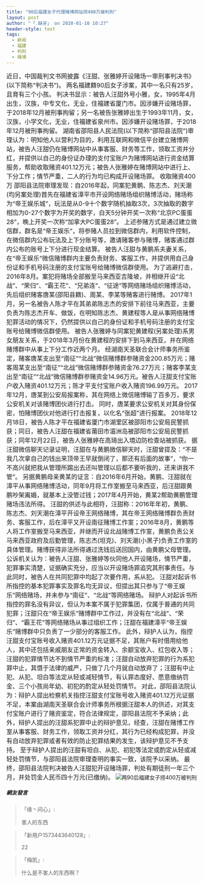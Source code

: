 ```yaml
---
title: "90后福建女子代理赌博网站捞400万被判刑"
layout: post
author: "「.缺牙」 on 2020-01-10 10:27"
header-style: text
tags:
  - 新闻
  - 福建
  - 判刑
  - 赌博
---
```


<span style="font-size: 16px;">近日，中国裁判文书网披露《汪甜、张雅婷开设赌场一审刑事判决书》(以下简称“判决书”)。</span>
<span style="font-size: 16px;">两名福建籍90后女子涉案，其中一名只有25岁，且育有三个小孩。</span>
<span style="font-size: 16px;">判决书显示：被告人汪甜外号小雅，女，1995年4月出生，汉族，中专文化，无业，住福建省厦门市。因涉嫌开设赌场罪，于2018年12月被刑事拘留；另一名被告张雅婷出生于1993年11月，女，汉族，小学文化，无业，住福建省泉州市。因涉嫌开设赌场罪，于2018年12月被刑事拘留。</span>
<span style="font-size: 16px;">湖南省邵阳县人民法院(以下简称“邵阳县法院”)审理认为：明知他人以营利为目的，利用互联网和微信平台建立赌博网站，被告人汪甜仍在赌博网站中从事客服、财务等工作，领取工资并分红，并提供以自己的身份证办理的支付宝账户为赌博网站进行资金结算服务，帮助收取赌资401.12万元；被告人张雅婷在赌博网站中进行上、下分工作；情节严重，二人的行为均已构成开设赌场罪。</span>
<span style="font-size: 16px;">收取赌资400万</span>
<span style="font-size: 16px;">邵阳县法院审理发现：自2016年起，同案犯黄鹏、陈志杰、刘天潮(均另案处理)首先在福建省漳平市开设网络赌场组织赌博活动，赌场称为“帝王娱乐城”，玩法是从0-9十个数字随机抽取3次，3次抽取的数字相加为0-27个数字为开奖的数字，白天5分钟开奖一次称“北京PC蛋蛋28”，晚上开奖一次称“加拿大PC蛋蛋28”。</span>
<span style="font-size: 16px;">上述参赌方式是通过建立微信群，群名是“帝王娱乐”，将参赌人员拉到微信群内，利用软件控制，在微信群内公布玩法及上下分账号等，邀请赌客参与赌博，赌客通过群内公布的账号上下分进行现金结算。</span>
<span style="font-size: 16px;">被告人汪甜与黄鹏系夫妻关系，在“帝王娱乐”微信赌博群内主要负责财务、客服工作，并提供用自己身份证和手机号码注册的支付宝账号给赌博微信群使用。</span>
<span style="font-size: 16px;">为了逃避打击，2016年8月。案犯将赌场全部搬至马来西亚吉隆坡，并相继开设“北战”、“荣归”、“霸王花”、“兄弟连”、“征途”等网络赌场组织赌博活动，先后组织赌客唐某(邵阳县籍)、周某、李某等赌客进行赌博。</span>
<span style="font-size: 16px;">2017年1月，另一名被告人陈才平在其弟弟陈志杰的安排下前往马来西亚，主要负责为陈志杰开车、做饭，在明知陈志杰、黄建程等人是从事网络赌博犯罪活动的情况下，仍然提供以自己的身份证和手机号码注册的支付宝账号给赌博微信群使用。</span>
<span style="font-size: 16px;">被告人张雅婷与同案犯黄建程(另案处理)系男女朋友关系，于2018年3月份在黄建程的安排下到马来西亚，并在网络赌博群中从事上下分工作近两个月。</span>
<span style="font-size: 16px;">经湖南天圣联合会计师事务所鉴定，赌客唐某支出至“南征”“北战”微信赌博群参赌资金200.85万元；赌客周某支出至“南征”“北战”微信赌博群参赌资金76.27万元；赌客李某支出至“南征”“北战”微信赌博群参赌资金14.96万元。被告人汪甜支付宝账户收入赌资401.12万元；陈才平支付宝账户收入赌资196.99万元。</span>
<span style="font-size: 16px;">2017年12月，唐某到公安局报案称，其在网络上微信赌博输了百多万，要求公安机关对该赌博团伙进行打击。</span>
<span style="font-size: 16px;">同时，唐某要求公安机关对其身份保密，怕赌博团伙对他进行打击报复，以化名“张超”进行报案。</span>
<span style="font-size: 16px;">2018年12月18日，被告人陈才平在福建省厦门市湖里区被邵阳市公安局民警抓获；同日，被告人汪甜在福建省莆田市湄洲岛被邵阳市公安局民警抓获；同年12月22日，被告人张雅婷在高琦出入境边防检查站被抓获。</span>
<span style="font-size: 16px;">据汪甜微信聊天记录证明，汪甜在与黄鹏微信聊天时，汪甜曾提及：“不是我几次拿自己的钱出来顶帝王早就倒闭了，那还有后面的故事”，“你一不高兴就把我从管理所踢出去还叫管理以后都不要听我的，还来讲我不管”。</span>
<span style="font-size: 16px;">另据黄鹏母亲黄某的证言：自2016年6月开始，黄鹏、汪甜就在漳平从事网络赌博活动，同年9月将工作室搬至马来西亚，后汪甜跟黄鹏吵架离婚，就基本上没管过钱；2017年4月开始，黄某2帮助黄鹏管理赌场违法所得。</span>
<span style="font-size: 16px;">汪甜的供述与此相符，汪甜称：2016年年初，黄鹏、陈志杰、刘天潮在漳平开设帝王网络赌博，其在帝王网络赌博群负责财务、客服工作，后在漳平又开设南征赌博工作室；2016年8月，黄鹏等人将工作室搬至马来西亚，并继而开设北战赌博工作室，黄鹏负责公关马来西亚政府及后勤管理，陈志杰(坦克)、刘天潮(小黑子)负责工作室的具体管理。赌博获得非法所得通过洗钱后送回国内，由黄鹏父母管理。</span>
<span style="font-size: 16px;">公诉机关认为：被告人汪甜、张雅婷等伙同他人开设赌场，情节严重，犯罪事实清楚，证据确实充分，应当以开设赌场罪追究其刑事责任。与此同时，被告人在共同犯罪中均起了次要作用，系从犯。</span>
<span style="font-size: 16px;">汪甜对起诉书所指控的基本犯罪事实及罪名均无异议，但提出其只参与了“帝王娱乐”网络赌场，并未参与“南征”、“北战”等网络赌场。</span>
<span style="font-size: 16px;">辩护人对起诉书所指控的罪名没有异议，但认为本案不属于犯罪集团，仅属于普通的共同犯罪；汪甜只在“帝王娱乐”赌博群中工作过，并没有在“北战”、“荣归”、“霸王花”等网络赌场从事过组织工作；汪甜在福建漳平“帝王娱乐”赌博群中只负责了一少部分的客服工作。</span>
<span style="font-size: 16px;">此外，辩护人认为，指控汪甜支付宝账号收入赌资401.12万元证据不足，其账户有时借用给他人，其中还包括亲戚朋友正常的资金转入、余额宝收入、红包收入等；汪甜的犯罪情节达不到情节严重的标准；汪甜自动放弃犯罪的行为系犯罪中止，其慑于法律的威严，只做了几个月就自动放弃了；汪甜有中止犯、从犯、坦白等法定从轻或减轻情节，有认罪态度好、愿意缴纳罚金、三个小孩尚年幼、初犯的酌定从轻处罚情节。</span>
<span style="font-size: 16px;">对此，邵阳县法院认为：辩护人提出检察机关指控汪甜支付宝账号收入赌资401.12万元证据不足，本案由湖南天圣联合会计师事务所根据汪甜本人的供述，对其支付宝账户进行了赌资鉴定，符合法律规定，邵阳县法院不予采纳；此外，辩护人提出的汪甜系犯罪中止的辩护意见，经查，汪甜在赌博工作室从事客服、财务工作，领取工资并分红，其行为已经构成犯罪，并没有自动放弃犯罪或者有效的防止犯罪结果的发生，该辩护意见不予支持。</span>
<span style="font-size: 16px;">至于辩护人提出的汪甜有坦白、从犯、初犯等法定或酌定从轻或减轻处罚情节，与邵阳县法院审理查明的事实一致，该院予以采纳。</span>
<span style="font-size: 16px;">最终，邵阳县法院判决被告人汪甜犯开设赌场罪，判处有期徒刑一年三个月，并处罚金人民币四十万元(已缴纳)。</span>
<img src="http://images.feileyuan.com/images/ueditor/202001101027000050.jpeg" title="两90后福建女子捞400万被判刑" alt="两90后福建女子捞400万被判刑">

##### 網友發言 
> 「缘丶问心」:
> <p>害人的东西</p>

> 「新用户1573443640128」:
> <p>22</p>

> 「梅凯」:
> <p>什么是不害人的东西啊？</p>


